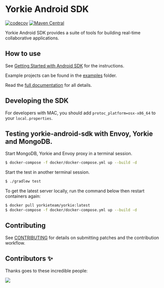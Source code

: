 # Yorkie Android SDK

[![codecov](https://codecov.io/gh/yorkie-team/yorkie-android-sdk/branch/main/graph/badge.svg?token=USX8DU19YO)](https://codecov.io/gh/yorkie-team/yorkie-android-sdk)
[![Maven Central](https://img.shields.io/maven-central/v/dev.yorkie/yorkie-android.svg?label=Maven%20Central)](https://search.maven.org/search?q=g:%22dev.yorkie%22%20AND%20a:%22yorkie-android%22)

Yorkie Android SDK provides a suite of tools for building real-time collaborative applications.

## How to use

See [Getting Started with Android SDK](https://yorkie.dev/docs/getting-started/with-android-sdk) for the instructions.

Example projects can be found in the [examples](https://github.com/yorkie-team/yorkie-android-sdk/tree/main/examples) folder.

Read the [full documentation](https://yorkie.dev/docs) for all details.

## Developing the SDK

For developers with MAC, you should add `protoc_platform=osx-x86_64` to your `local.properties`.

## Testing yorkie-android-sdk with Envoy, Yorkie and MongoDB.

Start MongoDB, Yorkie and Envoy proxy in a terminal session.

```bash
$ docker-compose -f docker/docker-compose.yml up --build -d
```

Start the test in another terminal session.

```bash
$ ./gradlew test
```

To get the latest server locally, run the command below then restart containers again:

```bash
$ docker pull yorkieteam/yorkie:latest
$ docker-compose -f docker/docker-compose.yml up --build -d
```

## Contributing

See [CONTRIBUTING](CONTRIBUTING.md) for details on submitting patches and the contribution workflow.


## Contributors ✨

Thanks goes to these incredible people:

<a href="https://github.com/yorkie-team/yorkie-android-sdk/graphs/contributors">
  <img src="https://contrib.rocks/image?repo=yorkie-team/yorkie-android-sdk" />
</a>
